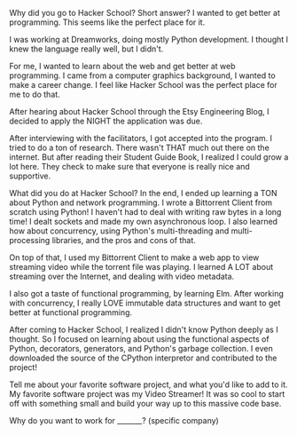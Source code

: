 Why did you go to Hacker School?
Short answer? I wanted to get better at programming. This seems like the perfect place for it.

I was working at Dreamworks, doing mostly Python development. I thought I knew the language really well, but I didn't.

For me, I wanted to learn about the web and get better at web programming. I came from a computer graphics background, I wanted to make a career change. I feel like Hacker School was the perfect place for me to do that.

After hearing about Hacker School through the Etsy Engineering Blog, I decided to apply the NIGHT the application was due.

After interviewing with the facilitators, I got accepted into the program. I tried to do a ton of research. There wasn't THAT much out there on the internet. But after reading their Student Guide Book, I realized I could grow a lot here. They check to make sure that everyone is really nice and supportive.

What did you do at Hacker School?
In the end, I ended up learning a TON about Python and network programming. I wrote a Bittorrent Client from scratch using Python! I haven't had to deal with writing raw bytes in a long time! I dealt sockets and made my own asynchronous loop. I also learned how about concurrency, using Python's multi-threading and multi-processing libraries, and the pros and cons of that. 

On top of that, I used my Bittorrent Client to make a web app to view streaming video while the torrent file was playing. I learned A LOT about streaming over the Internet, and dealing with video metadata. 

I also got a taste of functional programming, by learning Elm. After working with concurrency, I really LOVE immutable data structures and want to get better at functional programming.

After coming to Hacker School, I realized I didn't know Python deeply as I thought. So I focused on learning about using the functional aspects of Python, decorators, generators, and Python's garbage collection. I even downloaded the source of the CPython interpretor and contributed to the project!

Tell me about your favorite software project, and what you'd like to add to it.
My favorite software project was my Video Streamer! It was so cool to start off with something small and build your way up to this massive code base. 

Why do you want to work for _______? (specific company)
